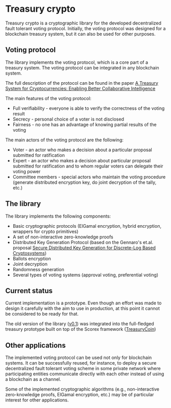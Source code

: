 Treasury crypto
====================================================================================================================================================================================
Treasury crypto is a cryptographic library for the developed decentralized fault 
tolerant voting protocol. Initially, the voting protocol was designed for a blockchain treasury system, but it can also be used for other purposes.

Voting protocol
-------------------
The library implements the voting protocol, which is a core part of a treasury system. The voting protocol can be 
integrated in any blockchain system.

The full description of the protocol can be found in the paper [A Treasury System for Cryptocurrencies: Enabling Better Collaborative Intelligence](https://eprint.iacr.org/2018/435.pdf)

The main features of the voting protocol:
* Full verifiability - everyone is able to verify the correctness of the voting
result
* Secrecy - personal choice of a voter is not disclosed
* Fairness - no one has an advantage of knowing partial results of the voting

The main actors of the voting protocol are the following:
* Voter - an actor who makes a decision about a particular proposal submitted for ratification
* Expert - an actor who makes a decision about particular proposal submitted for ratification and to whom regular voters can delegate their voting power
* Committee members - special actors who maintain the voting procedure (generate
distributed encryption key, do joint decryption of the tally, etc.)

The library
-------------------
The library implements the following components:
* Basic cryptographic protocols (ElGamal encryption, hybrid encryption, wrappers for crypto primitives)
* A set of non-interactive zero-knowledge proofs
* Distributed Key Generation Protocol (based on the Gennaro's et.al. proposal [Secure Distributed Key Generation for Discrete-Log Based Cryptosystems](https://link.springer.com/chapter/10.1007/3-540-48910-X_21))
* Ballots encryption
* Joint decryption
* Randomness generation
* Several types of voting systems (approval voting, preferential voting)

Current status
-------------------
Current implementation is a prototype. Even though an effort was made to design it carefully with the aim to use in production, at this point it cannot be considered to be ready for that.

The old version of the library ([v0.1](https://github.com/input-output-hk/treasury-crypto/releases/tag/v0.1_treasury_coin)) was integrated into the full-fledged treasury prototype built on top of the Scorex framework ([TreasuryCoin](https://github.com/input-output-hk/TreasuryCoin))

Other applications
-------------------
The implemented voting protocol can be used not only for blockchain systems. 
It can be successfully reused, for instance, to deploy a secure decentralized fault 
tolerant voting scheme in some private network where participating entities 
communicate directly with each other instead of using a blockchain as a channel.

Some of the implemented cryptographic algorithms (e.g., non-interactive zero-knowledge proofs, ElGamal 
encryption, etc.) may be of particular interest for other applications. 



